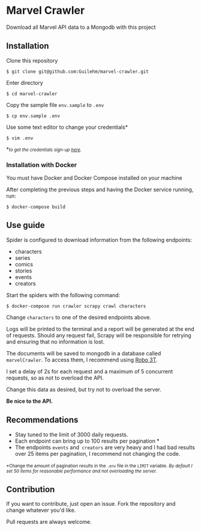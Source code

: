 # Marvel Crawler

Download all Marvel API data to a Mongodb with this project



## Installation

Clone this repository

    $ git clone git@github.com:Guilehm/marvel-crawler.git

Enter directory

    $ cd marvel-crawler
    
Copy the sample file `env.sample` to `.env`

    $ cp env.sample .env
    
Use some text editor to change your credentials*

    $ vim .env
    
*<small>*to get the credentials sign-up [here](https://developer.marvel.com/account).*</small>
    
### Installation with Docker

You must have Docker and Docker Compose installed on your machine

After completing the previous steps and having the Docker service running, run:

    $ docker-compose build

## Use guide

Spider is configured to download information from the following endpoints:
- characters
- series
- comics
- stories
- events
- creators

Start the spiders with the following command:

    $ docker-compose run crawler scrapy crawl characters

Change `characters` to one of the desired endpoints above.

Logs will be printed to the terminal and a report will be generated at the end of requests.
Should any request fail, Scrapy will be responsible for retrying and ensuring that no information is lost.

The documents will be saved to mongodb in a database called `marvelCrawler`.
To access them, I recommend using [Robo 3T](https://robomongo.org/download). 


I set a delay of 2s for each request and a maximum of 5 concurrent requests, so as not to overload the API.

Change this data as desired, but try not to overload the server.

<strong>Be nice to the API.</strong>


## Recommendations

- Stay tuned to the limit of 3000 daily requests.
- Each endpoint can bring up to 100 results per pagination *
- The endpoints `events` and` creators` are very heavy and I had bad results over 25 items per pagination, I recommend not changing the code.

*<small>* *Change the amount of pagination results in the `.env` file in the `LIMIT` variable.</small>
*<small>By default I set 50 items for reasonable performance and not overloading the server.*</small>


## Contribution
If you want to contribute, just open an issue.
Fork the repository and change whatever you'd like.

Pull requests are always welcome.
